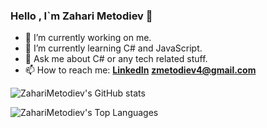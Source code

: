 ### Hello , I`m Zahari Metodiev 👋



- 🔭 I’m currently working on me.
- 🌱 I’m currently learning C# and JavaScript.
- 💬 Ask me about C# or any tech related stuff.
- 📫 How to reach me: [**LinkedIn**](https://www.linkedin.com/in/zahari-metodiev-7ab979224/)  **zmetodiev4@gmail.com**



![ZahariMetodiev's GitHub stats](https://github-readme-stats.vercel.app/api?username=ZahariMetodiev&show_icons=true&theme=merko) 

![ZahariMetodiev's Top Languages](https://github-readme-stats.vercel.app/api/top-langs/?username=ZahariMetodiev&theme=merco)
